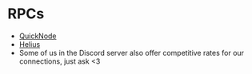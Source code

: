 # RPCs

* [QuickNode](https://www.quicknode.com/?via=rudebot)
* [Helius](https://www.helius.dev/solana-rpc-nodes)
* Some of us in the Discord server also offer competitive rates for our connections, just ask <3
